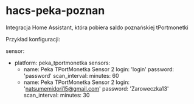 # hacs-peka-poznan
Integracja Home Assistant, która pobiera saldo poznańskiej tPortmonetki 

Przykład konfiguracji:

sensor:
  - platform: peka_tportmonetka
    sensors:
      - name: Peka TPortMonetka Sensor 2
        login: 'login'
        password: 'password'
        scan_interval:
          minutes: 60
      - name: Peka TPortMonetka Sensor 2
        login: 'natsumemidori15@gmail.com'
        password: 'Zaroweczka13'
        scan_interval:
          minutes: 30
		  
